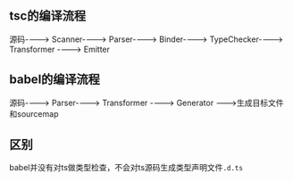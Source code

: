 

## tsc的编译流程
源码----> Scanner----> Parser----> Binder----> TypeChecker----> Transformer ----> Emitter

## babel的编译流程
源码----> Parser----> Transformer ----> Generator --->生成目标文件和sourcemap


## 区别
babel并没有对ts做类型检查，不会对ts源码生成类型声明文件`.d.ts`
